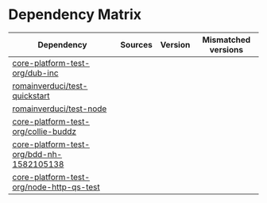 # Dependency Matrix

Dependency | Sources | Version | Mismatched versions
---------- | ------- | ------- | -------------------
[core-platform-test-org/dub-inc](https://github.com/core-platform-test-org/dub-inc.git) |  | []() | 
[romainverduci/test-quickstart](https://github.com/romainverduci/test-quickstart.git) |  | []() | 
[romainverduci/test-node](https://github.com/romainverduci/test-node.git) |  | []() | 
[core-platform-test-org/collie-buddz](https://github.com/core-platform-test-org/collie-buddz.git) |  | []() | 
[core-platform-test-org/bdd-nh-1582105138](https://github.com/core-platform-test-org/bdd-nh-1582105138.git) |  | []() | 
[core-platform-test-org/node-http-qs-test](https://github.com/core-platform-test-org/node-http-qs-test.git) |  | []() | 

